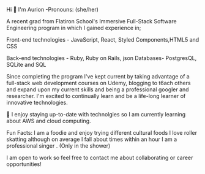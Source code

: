 

Hi 👋 I'm Aurion -Pronouns: (she/her)

A recent grad from Flatiron School's Immersive Full-Stack Software Engineering program in which I gained experience in;

Front-end technologies - JavaScript, React, Styled Components,HTML5 and CSS

Back-end technologies - Ruby, Ruby on Rails, json
Databases- PostgresQL, SQLite and SQL

Since completing the program I've kept current by taking advantage of a full-stack web development courses on Udemy, blogging to t6ach others and expand upon my current skills and being a professional googler and researcher. I'm excited to continually learn and be a life-long learner of innovative technologies. 

🌱 I enjoy staying up-to-date with technolgies so I am currently learning about AWS and cloud computing.

Fun Facts:
  I am a foodie and enjoy trying different cultural foods
  I love roller skatting although on average I fall about times within an hour
  I am a professional singer . (Only in the shower)
  

I am open to work so feel free to contact me about collaborating or career opportunities!

